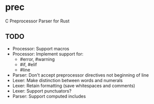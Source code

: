 # prec
C Preprocessor Parser for Rust

## TODO
- Processor: Support macros
- Processor: Implement support for:
  - \#error, \#warning
  - \#if, \#elif
  - \#line 
- Parser: Don't accept preprocessor directives not beginning of line
- Lexer: Make distinction between words and numerals
- Lexer: Retain formatting (save whitespaces and comments)
- Lexer: Support punctuators?
- Parser: Support computed includes
